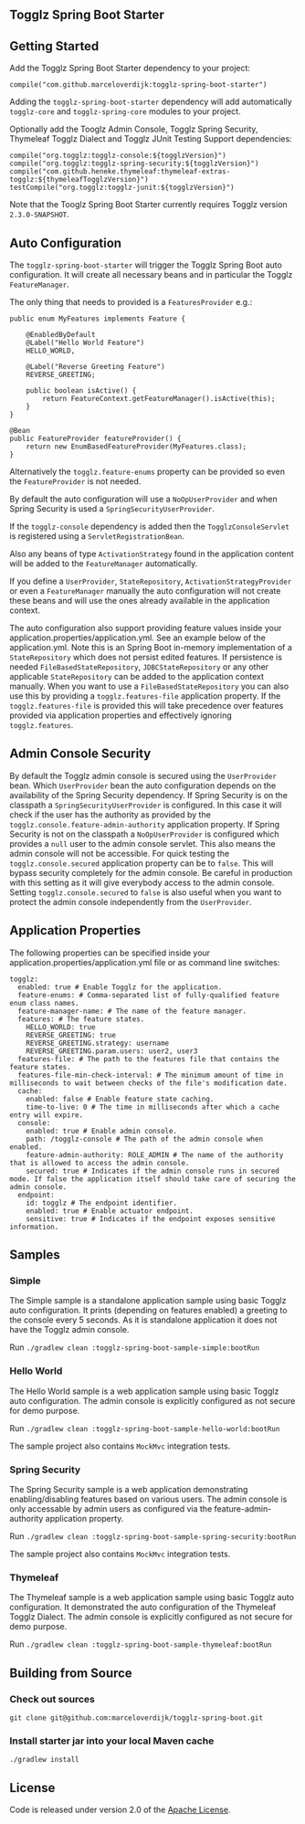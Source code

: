 ## Togglz Spring Boot Starter

## Getting Started

Add the Togglz Spring Boot Starter dependency to your project:

    compile("com.github.marceloverdijk:togglz-spring-boot-starter")

Adding the `togglz-spring-boot-starter` dependency will add automatically `togglz-core` and `togglz-spring-core` modules
to your project.

Optionally add the Tooglz Admin Console, Togglz Spring Security, Thymeleaf Togglz Dialect and Togglz JUnit Testing Support dependencies:

    compile("org.togglz:togglz-console:${togglzVersion}")
    compile("org.togglz:togglz-spring-security:${togglzVersion}")
    compile("com.github.heneke.thymeleaf:thymeleaf-extras-togglz:${thymeleafTogglzVersion}")
    testCompile("org.togglz:togglz-junit:${togglzVersion}")

Note that the Tooglz Spring Boot Starter currently requires Togglz version `2.3.0-SNAPSHOT`.

## Auto Configuration

The `togglz-spring-boot-starter` will trigger the Togglz Spring Boot auto configuration.
It will create all necessary beans and in particular the Togglz `FeatureManager`.

The only thing that needs to provided is a `FeaturesProvider` e.g.:

	public enum MyFeatures implements Feature {

	    @EnabledByDefault
	    @Label("Hello World Feature")
	    HELLO_WORLD,

	    @Label("Reverse Greeting Feature")
	    REVERSE_GREETING;

	    public boolean isActive() {
	        return FeatureContext.getFeatureManager().isActive(this);
	    }
	}

    @Bean
    public FeatureProvider featureProvider() {
        return new EnumBasedFeatureProvider(MyFeatures.class);
    }

Alternatively the `togglz.feature-enums` property can be provided so even the `FeatureProvider` is not needed.

By default the auto configuration will use a `NoOpUserProvider` and when Spring Security is used a
`SpringSecurityUserProvider`.

If the `togglz-console` dependency is added then the `TogglzConsoleServlet` is registered using a
`ServletRegistrationBean`.

Also any beans of type `ActivationStrategy` found in the application content will be added to the `FeatureManager`
automatically.

If you define a `UserProvider`, `StateRepository`, `ActivationStrategyProvider` or even a `FeatureManager` manually the
auto configuration will not create these beans and will use the ones already available in the application context.

The auto configuration also support providing feature values inside your application.properties/application.yml. See an
example below of the application.yml. Note this is an Spring Boot in-memory implementation of a `StateRepository` which
does not persist edited features. If persistence is needed `FileBasedStateRepository`, `JDBCStateRepository` or any
other applicable `StateRepository` can be added to the application context manually. When you want to use a
`FileBasedStateRepository` you can also use this by providing a `togglz.features-file` application property.
If the `togglz.features-file` is provided this will take precedence over features provided via application properties
and effectively ignoring `togglz.features`.

## Admin Console Security

By default the Togglz admin console is secured using the `UserProvider` bean. Which `UserProvider` bean the auto
configuration depends on the availability of the Spring Security dependency. If Spring Security is on the classpath a
`SpringSecurityUserProvider` is configured. In this case it will check if the user has the authority as provided by the
`togglz.console.feature-admin-authority` application property. If Spring Security is not on the classpath a
`NoOpUserProvider` is configured which provides a `null` user to the admin console servlet. This also means the admin
console will not be accessible. For quick testing the `togglz.console.secured` application property can be to `false`.
This will bypass security completely for the admin console. Be careful in production with this setting as it will give
everybody access to the admin console. Setting `togglz.console.secured` to `false` is also useful when you want to
protect the admin console independently from the `UserProvider`.

## Application Properties

The following properties can be specified inside your application.properties/application.yml file or as command line switches:

	togglz:
	  enabled: true # Enable Togglz for the application.
	  feature-enums: # Comma-separated list of fully-qualified feature enum class names.
	  feature-manager-name: # The name of the feature manager.
	  features: # The feature states.
	    HELLO_WORLD: true
	    REVERSE_GREETING: true
	    REVERSE_GREETING.strategy: username
	    REVERSE_GREETING.param.users: user2, user3
	  features-file: # The path to the features file that contains the feature states.
	  features-file-min-check-interval: # The minimum amount of time in milliseconds to wait between checks of the file's modification date.
	  cache:
	    enabled: false # Enable feature state caching.
	    time-to-live: 0 # The time in milliseconds after which a cache entry will expire.
	  console:
	    enabled: true # Enable admin console.
	    path: /togglz-console # The path of the admin console when enabled.
	    feature-admin-authority: ROLE_ADMIN # The name of the authority that is allowed to access the admin console.
	    secured: true # Indicates if the admin console runs in secured mode. If false the application itself should take care of securing the admin console.
	  endpoint:
	    id: togglz # The endpoint identifier.
	    enabled: true # Enable actuator endpoint.
	    sensitive: true # Indicates if the endpoint exposes sensitive information.

## Samples

### Simple

The Simple sample is a standalone application sample using basic Togglz auto configuration.
It prints (depending on features enabled) a greeting to the console every 5 seconds.
As it is standalone application it does not have the Togglz admin console.

Run `./gradlew clean :togglz-spring-boot-sample-simple:bootRun`

### Hello World

The Hello World sample is a web application sample using basic Togglz auto configuration.
The admin console is explicitly configured as not secure for demo purpose.

Run `./gradlew clean :togglz-spring-boot-sample-hello-world:bootRun`

The sample project also contains `MockMvc` integration tests.

### Spring Security

The Spring Security sample is a web application demonstrating enabling/disabling features based on various users.
The admin console is only accessable by admin users as configured via the feature-admin-authority application property.

Run `./gradlew clean :togglz-spring-boot-sample-spring-security:bootRun`

The sample project also contains `MockMvc` integration tests.

### Thymeleaf

The Thymeleaf sample is a web application sample using basic Togglz auto configuration.
It demonstrated the auto configuration of the Thymeleaf Togglz Dialect.
The admin console is explicitly configured as not secure for demo purpose.

Run `./gradlew clean :togglz-spring-boot-sample-thymeleaf:bootRun`

## Building from Source

### Check out sources

`git clone git@github.com:marceloverdijk/togglz-spring-boot.git`

### Install starter jar into your local Maven cache

`./gradlew install`

## License

Code is released under version 2.0 of the [Apache License][].

[Apache License]: http://www.apache.org/licenses/LICENSE-2.0
